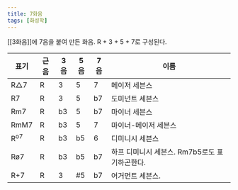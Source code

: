 ```yaml
---
title: 7화음
tags: [화성학]
---
```


[[3화음]]에 7음을 붙여 만든 화음. R + 3 + 5 + 7로 구성된다.

| 표기 | 근음 | 3음 | 5음 | 7음 | 이름 |
|------|------|-----|-----|-----|------|
| R△7  | R    |  3  | 5   | 7   | 메이저 세븐스                                 |
| R7   | R    |  3  | 5   | b7  | 도미넌트 세븐스                               |
| Rm7  | R    |  b3 | 5   | b7  | 마이너 세븐스                                 |
| RmM7 | R    |  b3 | 5   | 7   | 마이너-메이저 세븐스                          |
| R<sup>o7</sup>  | R    |  b3 | b5  | 6   | 디미니시 세븐스                               |
| Rø7  | R    |  b3 | b5  | b7  | 하프 디미니시 세븐스. Rm7b5로도 표기하곤한다. |
| R+7  | R    |  3  | #5  | b7  | 어거먼트 세븐스.                              |
